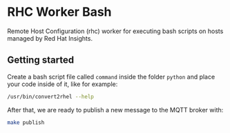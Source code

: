 # RHC Worker Bash

Remote Host Configuration (rhc) worker for executing bash scripts on hosts
managed by Red Hat Insights.

## Getting started

Create a bash script file called `command` inside the folder `python` and place
your code inside of it, like for example:

```bash
/usr/bin/convert2rhel --help
```

After that, we are ready to publish a new message to the MQTT broker with:

```bash
make publish
```
